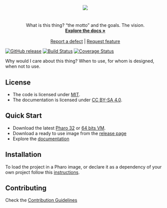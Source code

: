 <p align="center"><img src="assets/logos/128x128.png">
 <h1 align="center"><PROJECT_NAME></h1>
  <p align="center">
    What is this thing? “the motto” and the goals. The vision.
    <br>
    <a href="docs/"><strong>Explore the docs »</strong></a>
    <br>
    <br>
    <a href="https://github.com/<OWNER>/<REPO_NAME>/issues/new?labels=Type%3A+Defect">Report a defect</a>
    |
    <a href="https://github.com/<OWNER>/<REPO_NAME>/issues/new?labels=Type%3A+Feature">Request feature</a>
  </p>
</p>

[![GitHub release](https://img.shields.io/github/release/<OWNER>/<REPO_NAME>.svg)](https://github.com/<OWNER>/<REPO_NAME>/releases/latest)
[![Build Status](https://travis-ci.com/<OWNER>/<REPO_NAME>.svg?branch=master)](https://travis-ci.com/<OWNER>/<REPO_NAME>)
[![Coverage Status](https://coveralls.io/repos/github/<OWNER>/<REPO_NAME>/badge.svg?branch=master)](https://coveralls.io/github/<OWNER>/<REPO_NAME>?branch=master)

Why would I care about this thing? When to use, for whom is designed, when not to use.

## License
- The code is licensed under [MIT](LICENSE).
- The documentation is licensed under [CC BY-SA 4.0](http://creativecommons.org/licenses/by-sa/4.0/).

## Quick Start

- Download the latest [Pharo 32](https://get.pharo.org/) or [64 bits VM](https://get.pharo.org/64/).
- Download a ready to use image from the [release page](https://github.com/<OWNER>/<REPO_NAME>/releases/latest)
- Explore the [documentation](docs/)

## Installation

To load the project in a Pharo image, or declare it as a dependency of your own project follow this [instructions](docs/Installation.md).

## Contributing

Check the [Contribution Guidelines](CONTRIBUTING.md)
